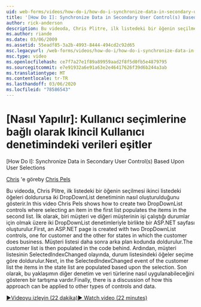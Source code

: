 ```yaml
---
uid: web-forms/videos/how-do-i/how-do-i-synchronize-data-in-secondary-user-controls-based-upon-user-selections
title: '[How Do I]: Synchronize Data in Secondary User Control(s) Based Upon User Selections | Microsoft Docs'
author: rick-anderson
description: Bu videoda, Chris Plitre, ilk listedeki bir öğenin seçilmesi ikinci listedeki öğeleri doldurursa iki DropDownList denetiminin nasıl oluşturulduğunu gösterir. Firmalar...
ms.author: riande
ms.date: 03/06/2009
ms.assetid: 55eadf85-3a2b-4993-8444-494cd2c92d65
msc.legacyurl: /web-forms/videos/how-do-i/how-do-i-synchronize-data-in-secondary-user-controls-based-upon-user-selections
msc.type: video
ms.openlocfilehash: ce7f7a27e1f89a89959aad2f8f5d0fb5e4879795
ms.sourcegitcommit: e7e91932a6e91a63e2e46417626f39d6b244a3ab
ms.translationtype: MT
ms.contentlocale: tr-TR
ms.lasthandoff: 03/06/2020
ms.locfileid: "78586543"
---
```

# <a name="how-do-i-synchronize-data-in-secondary-user-controls-based-upon-user-selections"></a>[Nasıl Yapılır]: Kullanıcı seçimlerine bağlı olarak Ikincil Kullanıcı denetimindeki verileri eşitler
[How Do I]: Synchronize Data in Secondary User Control(s) Based Upon User Selections

<span data-ttu-id="c19b6-104">[Chris](https://twitter.com/chrispels) 'e göre</span><span class="sxs-lookup"><span data-stu-id="c19b6-104">by [Chris Pels](https://twitter.com/chrispels)</span></span>

<span data-ttu-id="c19b6-105">Bu videoda, Chris Plitre, ilk listedeki bir öğenin seçilmesi ikinci listedeki öğeleri doldurursa iki DropDownList denetiminin nasıl oluşturulduğunu gösterir.</span><span class="sxs-lookup"><span data-stu-id="c19b6-105">In this video Chris Pels shows how to create two DropDownList controls where selecting an item in the first list populates the items in the second list.</span></span> <span data-ttu-id="c19b6-106">İlk olarak, biri müşteri ve diğeri müşterinin işi çalıştığı durumlar için olmak üzere iki DropDownList denetimleriyle birlikte bir ASP.NET sayfası oluşturulur.</span><span class="sxs-lookup"><span data-stu-id="c19b6-106">First, an ASP.NET page is created with two DropDownList controls, one for customer and the other for states in which the customer does business.</span></span> <span data-ttu-id="c19b6-107">Müşteri listesi daha sonra arka plan kodunda doldurulur.</span><span class="sxs-lookup"><span data-stu-id="c19b6-107">The customer list is then populated in the code behind.</span></span> <span data-ttu-id="c19b6-108">Ardından, müşteri listesinin SelectedIndexChanged olayında, durum listesindeki öğeler seçime göre doldurulur.</span><span class="sxs-lookup"><span data-stu-id="c19b6-108">Next, in the SelectedIndexChanged event of the customer list the items in the state list are populated based upon the selection.</span></span> <span data-ttu-id="c19b6-109">Son olarak, bu yaklaşımın diğer denetim ve veri türlerine nasıl uygulanabileceğini gösteren bir tartışma vardır.</span><span class="sxs-lookup"><span data-stu-id="c19b6-109">Finally, there is a discussion of how this approach can be applied to other types of controls and data.</span></span>

[<span data-ttu-id="c19b6-110">&#9654;Videoyu izleyin (22 dakika)</span><span class="sxs-lookup"><span data-stu-id="c19b6-110">&#9654; Watch video (22 minutes)</span></span>](https://channel9.msdn.com/Blogs/ASP-NET-Site-Videos/how-do-i-synchronize-data-in-secondary-user-controls-based-upon-user-selections)
